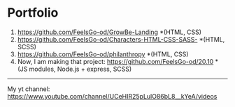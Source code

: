 # Portfolio

1. https://github.com/FeelsGo-od/GrowBe-Landing     *(HTML, CSS)
2. https://github.com/FeelsGo-od/Characters-HTML-CSS-SASS-   *(HTML, SCSS)
3. https://github.com/FeelsGo-od/philanthropy *(HTML, CSS)
4. Now, I am making that project: https://github.com/FeelsGo-od/20.10 *(JS modules, Node.js + express, SCSS)
---------
My yt channel: https://www.youtube.com/channel/UCeHIR25pLulO86bL8__kYeA/videos
